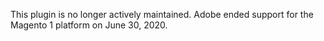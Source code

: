 This plugin is no longer actively maintained. Adobe ended support for the Magento 1 platform on June 30, 2020.
